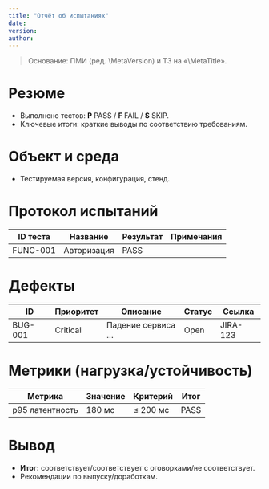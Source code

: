```yaml
---
title: "Отчёт об испытаниях"
date:
version:
author:
---
```


> Основание: ПМИ (ред. \MetaVersion) и ТЗ на «\MetaTitle».

# Резюме

- Выполнено тестов: **P** PASS / **F** FAIL / **S** SKIP.
- Ключевые итоги: краткие выводы по соответствию требованиям.

# Объект и среда

- Тестируемая версия, конфигурация, стенд.

# Протокол испытаний

| ID теста | Название    | Результат | Примечания |
|----------|-------------|-----------|------------|
| FUNC-001 | Авторизация | PASS      |            |

# Дефекты

| ID      | Приоритет | Описание          | Статус | Ссылка   |
|---------|-----------|-------------------|--------|----------|
| BUG-001 | Critical  | Падение сервиса … | Open   | JIRA-123 |

# Метрики (нагрузка/устойчивость)

| Метрика         | Значение | Критерий | Итог |
|-----------------|----------|----------|------|
| p95 латентность | 180 мс   | ≤ 200 мс | PASS |

# Вывод

- **Итог:** соответствует/соответствует с оговорками/не соответствует.
- Рекомендации по выпуску/доработкам.
